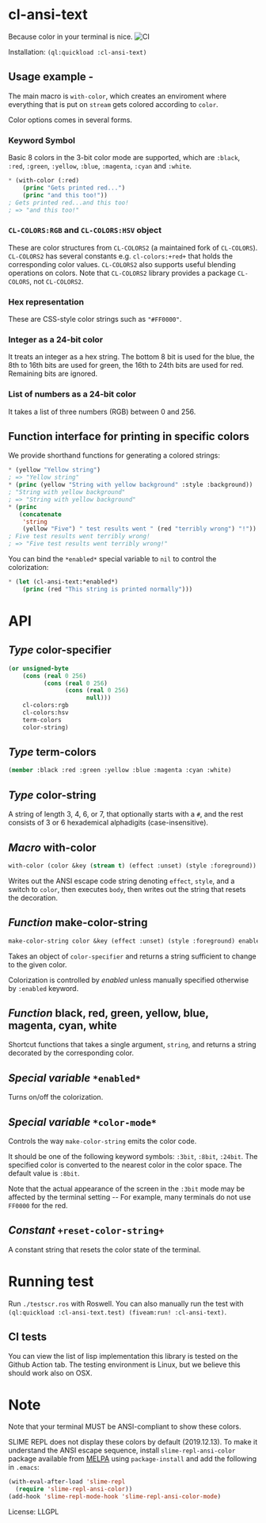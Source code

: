 # cl-ansi-text

Because color in your terminal is nice.
![CI](https://github.com/pnathan/cl-ansi-text/workflows/CI/badge.svg?branch=master)

Installation: `(ql:quickload :cl-ansi-text)`

## Usage example -

The main macro is `with-color`, which creates an enviroment where everything that is put on `stream` gets colored according to `color`.

Color options comes in several forms.

### Keyword Symbol

Basic 8 colors in the 3-bit color mode are supported, which are `:black`, `:red`, `:green`, `:yellow`, `:blue`, `:magenta`, `:cyan` and `:white`.

```lisp
* (with-color (:red)
    (princ "Gets printed red...")
    (princ "and this too!"))
; Gets printed red...and this too!
; => "and this too!"
```
### `CL-COLORS:RGB` and `CL-COLORS:HSV` object

These are color structures from `CL-COLORS2` (a maintained fork of `CL-COLORS`).
`CL-COLORS2` has several constants e.g. `cl-colors:+red+` that holds the corresponding color values.
`CL-COLORS2` also supports useful blending operations on colors.
Note that `CL-COLORS2` library provides a package `CL-COLORS`, not `CL-COLORS2`.

### Hex representation

These are CSS-style color strings such as `"#FF0000"`.

### Integer as a 24-bit color

It treats an integer as a hex string.
The bottom 8 bit is used for the blue, the 8th to 16th bits are used for green,
the 16th to 24th bits are used for red.
Remaining bits are ignored.

### List of numbers as a 24-bit color

It takes a list of three numbers (RGB) between 0 and 256.

## Function interface for printing in specific colors

We provide shorthand functions for generating a colored strings:

```lisp
* (yellow "Yellow string")
; => "Yellow string"
* (princ (yellow "String with yellow background" :style :background))
; "String with yellow background"
; => "String with yellow background"
* (princ
   (concatenate
    'string
    (yellow "Five") " test results went " (red "terribly wrong") "!"))
; Five test results went terribly wrong!
; => "Five test results went terribly wrong!"
```

You can bind the `*enabled*` special variable to `nil` to control the colorization:

```lisp
* (let (cl-ansi-text:*enabled*)
    (princ (red "This string is printed normally")))
```

# API

## *Type* color-specifier

``` lisp
(or unsigned-byte
    (cons (real 0 256)
          (cons (real 0 256)
                (cons (real 0 256)
                      null)))
    cl-colors:rgb
    cl-colors:hsv
    term-colors
    color-string)
```

## *Type* term-colors

``` lisp
(member :black :red :green :yellow :blue :magenta :cyan :white)
```

## *Type* color-string

A string of length 3, 4, 6, or 7, that optionally starts with a `#`, and
the rest consists of 3 or 6 hexademical alphadigits (case-insensitive).

## *Macro* with-color

``` lisp
with-color (color &key (stream t) (effect :unset) (style :foreground)) &body body
```

Writes out the ANSI escape code string
denoting `effect`, `style`, and a switch to `color`, then executes `body`,
then writes out the string that resets the decoration.

## *Function* make-color-string

``` lisp
make-color-string color &key (effect :unset) (style :foreground) enabled
```

Takes an object of `color-specifier` and returns a string sufficient to change to the given color.

Colorization is controlled by *enabled* unless manually specified otherwise by `:enabled` keyword.

## *Function* black, red, green, yellow, blue, magenta, cyan, white

Shortcut functions that takes a single argument, `string`, and returns a string
decorated by the corresponding color.

## *Special variable* `*enabled*`

Turns on/off the colorization.

## *Special variable* `*color-mode*`

Controls the way `make-color-string` emits the color code.

It should be one of the following keyword symbols: `:3bit`, `:8bit`, `:24bit`.
The specified color is converted to the nearest color in the color space.
The default value is `:8bit`.

Note that the actual appearance of the screen in the `:3bit` mode may be affected by
the terminal setting -- For example, many terminals do not use `FF0000` for the red.

## *Constant* `+reset-color-string+`

A constant string that resets the color state of the terminal.


# Running test

Run `./testscr.ros` with Roswell. You can also manually run the test with
`(ql:quickload :cl-ansi-text.test) (fiveam:run! :cl-ansi-text)`.


## CI tests

You can view the list of lisp implementation this library is tested on
the Github Action tab. The testing environment is Linux, but we
believe this should work also on OSX.


# Note

Note that your terminal MUST be ANSI-compliant to show these
colors.

SLIME REPL does not display these colors by default (2019.12.13).
To make it understand the ANSI escape sequence,
install `slime-repl-ansi-color` package available from [MELPA](https://melpa.org/)
using `package-install` and add the following in `.emacs`:

``` lisp
(with-eval-after-load 'slime-repl
  (require 'slime-repl-ansi-color))
(add-hook 'slime-repl-mode-hook 'slime-repl-ansi-color-mode)
```


License: LLGPL
